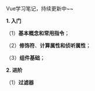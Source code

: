 Vue学习笔记，持续更新中~~

**1. 入门**

（1）**基本概念和常用指令**；

（2）**修饰符**、**计算属性和侦听属性**；

（3）**组件基础**；

**2. 进阶**

（1）**过滤器**
